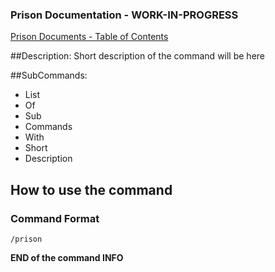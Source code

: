 ### Prison Documentation - **WORK-IN-PROGRESS**
[Prison Documents - Table of Contents](../docs/prison_docs_000_toc.md)

##Description:
Short description of the command will be here

##SubCommands:
- List
- Of
- Sub
- Commands
- With
- Short
- Description

## How to use the command
### Command Format
`/prison`

**END of the command INFO**